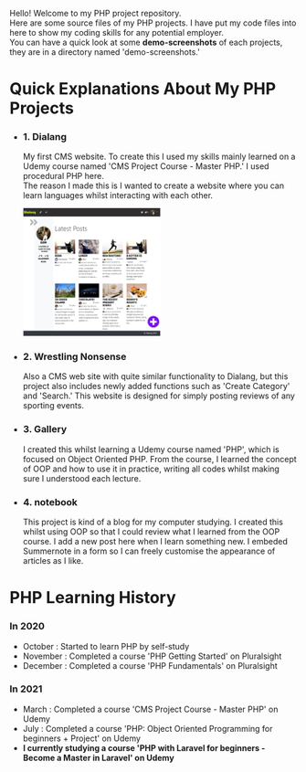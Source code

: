 
Hello! Welcome to my PHP project repository.<br>
Here are some source files of my PHP projects. I have put my code files into here to show my coding skills for any potential employer.<br>
You can have a quick look at some <strong>demo-screenshots</strong> of each projects, they are in a directory named 'demo-screenshots.'<br>



# Quick Explanations About My PHP Projects

 <ul>
   <li>
      <h3>1. Dialang</h3>
      <p>My first CMS website. To create this I used my skills mainly learned on a Udemy course named 'CMS Project Course - Master PHP.' I used procedural PHP here. <br>
      The reason I made this is I wanted to create a website where you can learn languages whilst interacting with each other.   </p>
    <img src="Dialang/demo_screenshots/home_after_login.jpg" style="width: 50%;">
   </li>
 
   <li>
      <h3>2. Wrestling Nonsense</h3>
      <p>Also a CMS web site with quite similar functionality to Dialang, but this project also includes newly added functions such as 'Create Category' and 'Search.' This website is designed for simply posting reviews of any sporting events.  </p>  
   
   </li>
 
   <li>
      <h3>3. Gallery</h3>
      <p>I created this whilst learning a Udemy course named 'PHP', which is focused on Object Oriented PHP. From the course, I learned the concept of OOP and how to use it in practice, writing all codes whilst making sure I understood each lecture.</p>
 </li>
 <li>
      <h3>4. notebook</h3>
      <p>This project is kind of a blog for my computer studying. I created this whilst using OOP so that I could review what I learned from the OOP course. I add a new post here when I learn something new. I embeded Summernote in a form so I can freely customise the appearance of articles as I like. </p>
 </li>
 <!-- <li>
      <h3>5. Translation Works</h3>
      <p>As an English speaker as one's second language, I sometimes enjoy to translate from English into Japanese, or visa versa. This site is kind of a notebook for myself to review my English studying. In future years, I'd like to enjoy writing as a hobby in various topics.</p>
 </li> -->
 
</ul>



# PHP Learning History
 <h3>In 2020</h3>
 <ul>
   <li>October   : Started to learn PHP by self-study</li>
   <li>November  : Completed a course 'PHP Getting Started' on Pluralsight</li>
   <li>December  : Completed a course 'PHP Fundamentals' on Pluralsight</li>
 </ul>
 
 <h3>In 2021</h3>
 <ul>
   <li>March     : Completed a course 'CMS Project Course - Master PHP' on Udemy</li>
   <li>July      : Completed a course 'PHP: Object Oriented Programming for beginners + Project' on Udemy</li>
   <li><strong>I currently studying a course 'PHP with Laravel for beginners - Become a Master in Laravel' on Udemy</strong></li>
 </ul>




